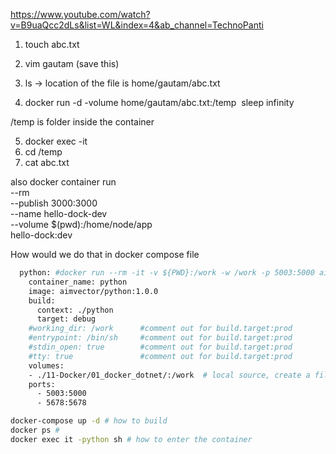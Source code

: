 https://www.youtube.com/watch?v=B9uaQcc2dLs&list=WL&index=4&ab_channel=TechnoPanti

1) touch abc.txt 
2) vim gautam (save this)
3) ls -> location of the file is home/gautam/abc.txt 

4) docker run -d -volume home/gautam/abc.txt:/temp <image id> sleep infinity

/temp is folder inside the container 

5) docker exec -it <image id>
6) cd /temp 
7)  cat abc.txt 

also
docker container run \
    --rm \
    --publish 3000:3000 \
    --name hello-dock-dev \
    --volume $(pwd):/home/node/app \
    hello-dock:dev


How would we do that in docker compose file 

```bash
  python: #docker run --rm -it -v ${PWD}:/work -w /work -p 5003:5000 aimvector/python:1.0.0 /bin/sh
    container_name: python
    image: aimvector/python:1.0.0
    build:
      context: ./python
      target: debug
    #working_dir: /work      #comment out for build.target:prod
    #entrypoint: /bin/sh     #comment out for build.target:prod
    #stdin_open: true        #comment out for build.target:prod
    #tty: true               #comment out for build.target:prod
    volumes:
    - ./11-Docker/01_docker_dotnet/:/work  # local source, create a file here 
    ports:
      - 5003:5000
      - 5678:5678
```

```bash
docker-compose up -d # how to build 
docker ps # 
docker exec it -python sh # how to enter the container 
```